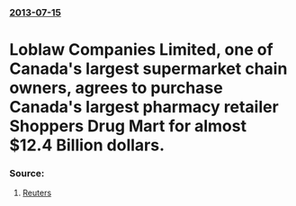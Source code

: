 ### [2013-07-15](/news/2013/07/15/index.md)

# Loblaw Companies Limited, one of Canada's largest supermarket chain owners, agrees to purchase Canada's largest pharmacy retailer Shoppers Drug Mart for almost $12.4 Billion dollars. 




### Source:

1. [Reuters](http://ca.reuters.com/article/businessNews/idCABRE96E07G20130715)
